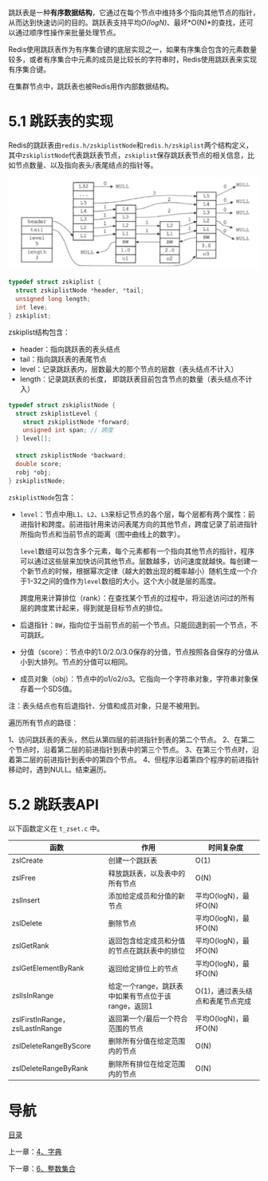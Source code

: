 跳跃表是一种**有序数据结构**，它通过在每个节点中维持多个指向其他节点的指针，从而达到快速访问的目的。跳跃表支持平均*O(logN)*、最坏*O(N)*的查找，还可以通过顺序性操作来批量处理节点。

Redis使用跳跃表作为有序集合键的底层实现之一，如果有序集合包含的元素数量较多，或者有序集合中元素的成员是比较长的字符串时，Redis使用跳跃表来实现有序集合键。

在集群节点中，跳跃表也被Redis用作内部数据结构。

# 5.1 跳跃表的实现

Redis的跳跃表由`redis.h/zskiplistNode`和`redis.h/zskiplist`两个结构定义，其中`zskiplistNode`代表跳跃表节点，`zskiplist`保存跳跃表节点的相关信息，比如节点数量、以及指向表头/表尾结点的指针等。

![skiplist](img/chap5/skiplist.png)

```c
typedef struct zskiplist {
  struct zskiplistNode *header, *tail;
  unsigned long length;
  int leve;
} zskiplist;
```

zskiplist结构包含：

- header：指向跳跃表的表头结点
- tail：指向跳跃表的表尾节点
- level：记录跳跃表内，层数最大的那个节点的层数（表头结点不计入）
- length：记录跳跃表的长度， 即跳跃表目前包含节点的数量（表头结点不计入）

```c
typedef struct zskiplistNode {
  struct zskiplistLevel {
    struct zskiplistNode *forward;
    unsigned int span; // 跨度
  } level[];
  
  struct zskiplistNode *backward;
  double score;
  robj *obj;
} zskiplistNode;
```

`zskiplistNode`包含：

- `level`：节点中用`L1`、`L2`、`L3`来标记节点的各个层，每个层都有两个属性：前进指针和跨度。前进指针用来访问表尾方向的其他节点，跨度记录了前进指针所指向节点和当前节点的距离（图中曲线上的数字）。

  `level`数组可以包含多个元素，每个元素都有一个指向其他节点的指针，程序可以通过这些层来加快访问其他节点。层数越多，访问速度就越快。每创建一个新节点的时候，根据幂次定律（越大的数出现的概率越小）随机生成一个介于1-32之间的值作为`level`数组的大小。这个大小就是层的高度。

  跨度用来计算排位（rank）：在查找某个节点的过程中，将沿途访问过的所有层的跨度累计起来，得到就是目标节点的排位。


- 后退指针：`BW`，指向位于当前节点的前一个节点。只能回退到前一个节点，不可跳跃。
- 分值（score）：节点中的1.0/2.0/3.0保存的分值，节点按照各自保存的分值从小到大排列。节点的分值可以相同。
- 成员对象（obj）：节点中的o1/o2/o3。它指向一个字符串对象，字符串对象保存着一个SDS值。

注：表头结点也有后退指针、分值和成员对象，只是不被用到。

遍历所有节点的路径：

1、访问跳跃表的表头，然后从第四层的前进指针到表的第二个节点。
2、在第二个节点时，沿着第二层的前进指针到表中的第三个节点。
3、在第三个节点时，沿着第二层的前进指针到表中的第四个节点。
4、但程序沿着第四个程序的前进指针移动时，遇到NULL。结束遍历。

# 5.2 跳跃表API

以下函数定义在 `t_zset.c` 中。

| 函数                              | 作用                              | 时间复杂度              |
| ------------------------------- | ------------------------------- | ------------------ |
| zslCreate                       | 创建一个跳跃表                         | O(1)               |
| zslFree                         | 释放跳跃表，以及表中的所有节点                 | O(N)               |
| zslInsert                       | 添加给定成员和分值的新节点                   | 平均O(logN)，最坏O(N)   |
| zslDelete                       | 删除节点                            | 平均O(logN)，最坏O(N)   |
| zslGetRank                      | 返回包含给定成员和分值的节点在跳跃表中的排位          | 平均O(logN)，最坏O(N)   |
| zslGetElementByRank             | 返回给定排位上的节点                      | 平均O(logN)，最坏O(N)   |
| zslIsInRange                    | 给定一个range，跳跃表中如果有节点位于该range，返回1 | O(1)，通过表头结点和表尾节点完成 |
| zslFirstInRange， zslLastInRange | 返回第一个/最后一个符合范围的节点               | 平均O(logN)，最坏O(N)   |
| zslDeleteRangeByScore           | 删除所有分值在给定范围内的节点                 | O(N)               |
| zslDeleteRangeByRank            | 删除所有排位在给定范围内的节点                 | O(N)               |

# 导航

[目录](README.md)

上一章：[4、字典](4、字典.md)

下一章：[6、整数集合](6、整数集合.md)

